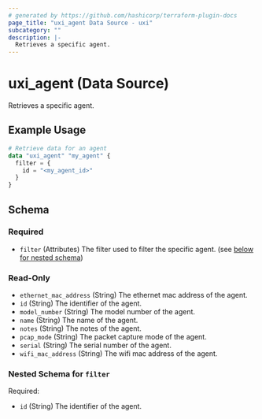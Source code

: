 ```yaml
---
# generated by https://github.com/hashicorp/terraform-plugin-docs
page_title: "uxi_agent Data Source - uxi"
subcategory: ""
description: |-
  Retrieves a specific agent.
---
```


# uxi_agent (Data Source)

Retrieves a specific agent.

## Example Usage

```terraform
# Retrieve data for an agent
data "uxi_agent" "my_agent" {
  filter = {
    id = "<my_agent_id>"
  }
}
```

<!-- schema generated by tfplugindocs -->
## Schema

### Required

- `filter` (Attributes) The filter used to filter the specific agent. (see [below for nested schema](#nestedatt--filter))

### Read-Only

- `ethernet_mac_address` (String) The ethernet mac address of the agent.
- `id` (String) The identifier of the agent.
- `model_number` (String) The model number of the agent.
- `name` (String) The name of the agent.
- `notes` (String) The notes of the agent.
- `pcap_mode` (String) The packet capture mode of the agent.
- `serial` (String) The serial number of the agent.
- `wifi_mac_address` (String) The wifi mac address of the agent.

<a id="nestedatt--filter"></a>
### Nested Schema for `filter`

Required:

- `id` (String) The identifier of the agent.

